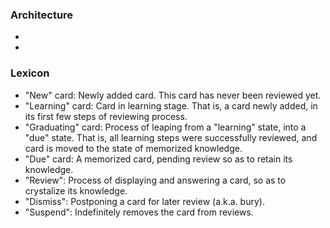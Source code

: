﻿### Architecture

*
*

### Lexicon

* "New" card: Newly added card. This card has never been reviewed yet.
* "Learning" card: Card in learning stage. That is, a card newly added, in
    its first few steps of reviewing process.
* "Graduating" card: Process of leaping from a "learning" state, into a "due"
    state. That is, all learning steps were successfully reviewed, and card
    is moved to the state of memorized knowledge.
* "Due" card: A memorized card, pending review so as to retain its knowledge.
* "Review": Process of displaying and answering a card, so as to crystalize
    its knowledge.
* "Dismiss": Postponing a card for later review (a.k.a. bury).
* "Suspend": Indefinitely removes the card from reviews.
